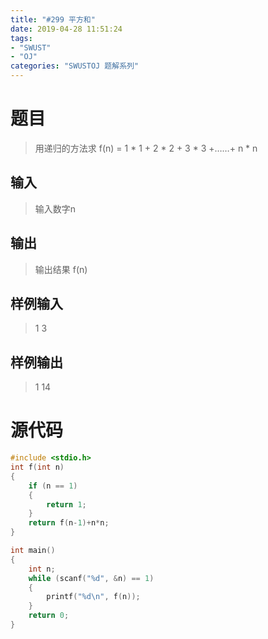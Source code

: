 ```yaml
---
title: "#299 平方和"
date: 2019-04-28 11:51:24
tags:
- "SWUST"
- "OJ"
categories: "SWUSTOJ 题解系列"
---
```


# 题目

> 用递归的方法求 f(n) = 1 * 1 + 2 * 2 + 3 * 3 +……+ n * n

<!-- more -->

## 输入

> 输入数字n

## 输出

> 输出结果 f(n)

## 样例输入

> 1
3

## 样例输出

> 1
14

# 源代码

```cpp
#include <stdio.h>
int f(int n)
{
	if (n == 1)
	{
  		return 1;
	}
	return f(n-1)+n*n;
}

int main()
{
	int n;
	while (scanf("%d", &n) == 1)
	{
 		printf("%d\n", f(n));
	}
	return 0;
}
```
